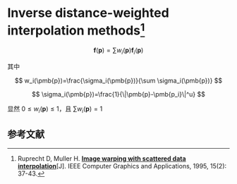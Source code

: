 # Inverse distance-weighted interpolation methods[^InvDist]
$$
\pmb{f}(\pmb{p})=\sum w_i(\pmb{p})\pmb{f}_i(\pmb{p})
$$

其中

$$
w_i(\pmb{p})=\frac{\sigma_i(\pmb{p})}{\sum \sigma_i(\pmb{p})}
$$

$$
\sigma_i(\pmb{p})=\frac{1}{\|\pmb{p}-\pmb{p_i}\|^u}
$$

显然 $0\le w_i(\pmb{p})\le 1$，且 $\sum w_i(\pmb{p})=1$ 

## 参考文献

[^InvDist]: Ruprecht D, Muller H. [**Image warping with scattered data interpolation**](http://citeseer.ist.psu.edu/426836.html)[J]. IEEE Computer Graphics and Applications, 1995, 15(2): 37-43.

